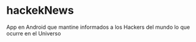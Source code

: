 # hackekNews
App  en Android que mantine informados a los Hackers del mundo lo que ocurre en el Universo
